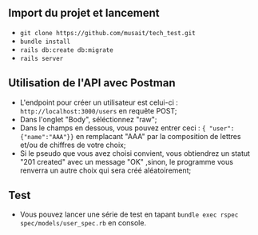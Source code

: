 ## Import du projet et lancement 
 
- ``` git clone https://github.com/musait/tech_test.git ```
- ``` bundle install ```
- ``` rails db:create db:migrate ```
- ``` rails server ``` 

## Utilisation de l'API avec Postman

- L'endpoint pour créer un utilisateur est celui-ci : ``` http://localhost:3000/users ``` en requête POST;
- Dans l'onglet "Body", séléctionnez "raw";
- Dans le champs en dessous, vous pouvez entrer ceci : ``` { "user": {"name":"AAA"}} ``` en remplacant "AAA" par la composition de lettres et/ou de chiffres de votre choix;
- Si le pseudo que vous avez choisi convient, vous obtiendrez un statut "201 created" avec un message "OK" ,sinon, le programme vous renverra un autre choix qui sera créé aléatoirement;


## Test

- Vous pouvez lancer une série de test en tapant ```bundle exec rspec spec/models/user_spec.rb``` en console.
